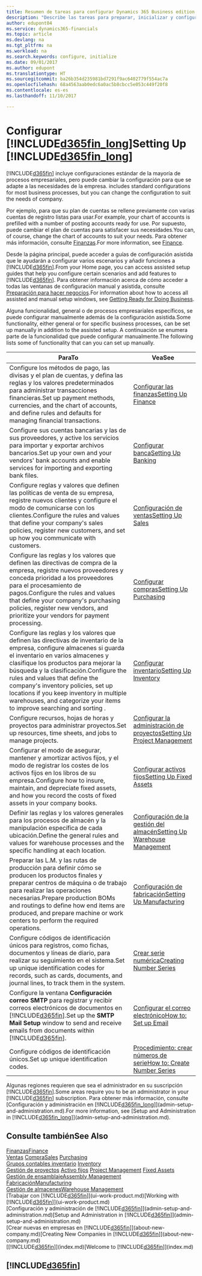```yaml
---
title: Resumen de tareas para configurar Dynamics 365 Business edition | Documentos de Microsoft
description: "Describe las tareas para preparar, inicializar y configurar Dynamics 365 Business edition según sus necesidades."
author: edupont04
ms.service: dynamics365-financials
ms.topic: article
ms.devlang: na
ms.tgt_pltfrm: na
ms.workload: na
ms.search.keywords: configure, initialize
ms.date: 09/01/2017
ms.author: edupont
ms.translationtype: HT
ms.sourcegitcommit: ba26b354d235981bd7291f9ac6402779f554ac7a
ms.openlocfilehash: 68a4563aab0edc6a0ac5b8cbcc5e053c449f20f8
ms.contentlocale: es-es
ms.lasthandoff: 11/10/2017

---
```

# <a name="setting-up-included365finlongincludesd365finlongmdmd"></a><span data-ttu-id="9077f-103">Configurar [!INCLUDE[d365fin_long](includes/d365fin_long_md.md)]</span><span class="sxs-lookup"><span data-stu-id="9077f-103">Setting Up [!INCLUDE[d365fin_long](includes/d365fin_long_md.md)]</span></span>
[!INCLUDE[d365fin](includes/d365fin_md.md)]<span data-ttu-id="9077f-104"> incluye configuraciones estándar de la mayoría de procesos empresariales, pero puede cambiar la configuración para que se adapte a las necesidades de la empresa.</span><span class="sxs-lookup"><span data-stu-id="9077f-104"> includes standard configurations for most business processes, but you can change the configuration to suit the needs of company.</span></span>

<span data-ttu-id="9077f-105">Por ejemplo, para que su plan de cuentas se rellene previamente con varias cuentas de registro listas para usar.</span><span class="sxs-lookup"><span data-stu-id="9077f-105">For example, your chart of accounts is prefilled with a number of posting accounts ready for use.</span></span> <span data-ttu-id="9077f-106">Por supuesto, puede cambiar el plan de cuentas para satisfacer sus necesidades.</span><span class="sxs-lookup"><span data-stu-id="9077f-106">You can, of course, change the chart of accounts to suit your needs.</span></span> <span data-ttu-id="9077f-107">Para obtener más información, consulte [Finanzas](finance.md).</span><span class="sxs-lookup"><span data-stu-id="9077f-107">For more information, see [Finance](finance.md).</span></span>

<span data-ttu-id="9077f-108">Desde la página principal, puede acceder a guías de configuración asistida que le ayudarán a configurar varios escenarios y añadir funciones a [!INCLUDE[d365fin](includes/d365fin_md.md)].</span><span class="sxs-lookup"><span data-stu-id="9077f-108">From your Home page, you can access assisted setup guides that help you configure certain scenarios and add features to [!INCLUDE[d365fin](includes/d365fin_md.md)].</span></span> <span data-ttu-id="9077f-109">Para obtener información acerca de cómo acceder a todas las ventanas de configuración manual y asistida, consulte [Preparación para hacer negocios](ui-get-ready-business.md).</span><span class="sxs-lookup"><span data-stu-id="9077f-109">For information about how to access all assisted and manual setup windows, see [Getting Ready for Doing Business](ui-get-ready-business.md).</span></span>

<span data-ttu-id="9077f-110">Alguna funcionalidad, general o de procesos empresariales específicos, se puede configurar manualmente además de la configuración asistida.</span><span class="sxs-lookup"><span data-stu-id="9077f-110">Some functionality, either general or for specific business processes, can be set up manually in addition to the assisted setup.</span></span> <span data-ttu-id="9077f-111">A continuación se enumera parte de la funcionalidad que puede configurar manualmente.</span><span class="sxs-lookup"><span data-stu-id="9077f-111">The following lists some of functionality that can you can set up manually.</span></span>

| <span data-ttu-id="9077f-112">Para</span><span class="sxs-lookup"><span data-stu-id="9077f-112">To</span></span> | <span data-ttu-id="9077f-113">Vea</span><span class="sxs-lookup"><span data-stu-id="9077f-113">See</span></span> |
| --- | --- |
| <span data-ttu-id="9077f-114">Configure los métodos de pago, las divisas y el plan de cuentas, y defina las reglas y los valores predeterminados para administrar transacciones financieras.</span><span class="sxs-lookup"><span data-stu-id="9077f-114">Set up payment methods, currencies, and the chart of accounts, and define rules and defaults for managing financial transactions.</span></span> |[<span data-ttu-id="9077f-115">Configurar las finanzas</span><span class="sxs-lookup"><span data-stu-id="9077f-115">Setting Up Finance</span></span>](finance-setup-finance.md) |
| <span data-ttu-id="9077f-116">Configure sus cuentas bancarias y las de sus proveedores, y active los servicios para importar y exportar archivos bancarios.</span><span class="sxs-lookup"><span data-stu-id="9077f-116">Set up your own and your vendors' bank accounts and enable services for importing and exporting bank files.</span></span> |[<span data-ttu-id="9077f-117">Configurar banca</span><span class="sxs-lookup"><span data-stu-id="9077f-117">Setting Up Banking</span></span>](bank-setup-banking.md) |
| <span data-ttu-id="9077f-118">Configure reglas y valores que definen las políticas de venta de su empresa, registre nuevos clientes y configure el modo de comunicarse con los clientes.</span><span class="sxs-lookup"><span data-stu-id="9077f-118">Configure the rules and values that define your company's sales policies, register new customers, and set up how you communicate with customers.</span></span> |[<span data-ttu-id="9077f-119">Configuración de ventas</span><span class="sxs-lookup"><span data-stu-id="9077f-119">Setting Up Sales</span></span>](sales-setup-sales.md) |
| <span data-ttu-id="9077f-120">Configure las reglas y los valores que definen las directivas de compra de la empresa, registre nuevos proveedores y conceda prioridad a los proveedores para el procesamiento de pagos.</span><span class="sxs-lookup"><span data-stu-id="9077f-120">Configure the rules and values that define your company's purchasing policies, register new vendors, and prioritize your vendors for payment processing.</span></span> |[<span data-ttu-id="9077f-121">Configurar compras</span><span class="sxs-lookup"><span data-stu-id="9077f-121">Setting Up Purchasing</span></span>](purchasing-setup-purchasing.md) |
| <span data-ttu-id="9077f-122">Configure las reglas y los valores que definen las directivas de inventario de la empresa, configure almacenes si guarda el inventario en varios almacenes y clasifique los productos para mejorar la búsqueda y la clasificación.</span><span class="sxs-lookup"><span data-stu-id="9077f-122">Configure the rules and values that define the company's inventory policies, set up locations if you keep inventory in multiple warehouses, and categorize your items to improve searching and sorting .</span></span> |[<span data-ttu-id="9077f-123">Configurar inventario</span><span class="sxs-lookup"><span data-stu-id="9077f-123">Setting Up Inventory</span></span>](inventory-setup-inventory.md) |
| <span data-ttu-id="9077f-124">Configure recursos, hojas de horas y proyectos para administrar proyectos.</span><span class="sxs-lookup"><span data-stu-id="9077f-124">Set up resources, time sheets, and jobs to manage projects.</span></span> |[<span data-ttu-id="9077f-125">Configurar la administración de proyectos</span><span class="sxs-lookup"><span data-stu-id="9077f-125">Setting Up Project Management</span></span>](projects-setup-projects.md) |
| <span data-ttu-id="9077f-126">Configurar el modo de asegurar, mantener y amortizar activos fijos, y el modo de registrar los costes de los activos fijos en los libros de su empresa.</span><span class="sxs-lookup"><span data-stu-id="9077f-126">Configure how to insure, maintain, and depreciate fixed assets, and how you record the costs of fixed assets in your company books.</span></span> |[<span data-ttu-id="9077f-127">Configurar activos fijos</span><span class="sxs-lookup"><span data-stu-id="9077f-127">Setting Up Fixed Assets</span></span>](fa-setup.md) |
|<span data-ttu-id="9077f-128">Definir las reglas y los valores generales para los procesos de almacén y la manipulación específica de cada ubicación.</span><span class="sxs-lookup"><span data-stu-id="9077f-128">Define the general rules and values for warehouse processes and the specific handling at each location.</span></span>|[<span data-ttu-id="9077f-129">Configuración de la gestión del almacén</span><span class="sxs-lookup"><span data-stu-id="9077f-129">Setting Up Warehouse Management</span></span>](warehouse-setup-warehouse.md)|
|<span data-ttu-id="9077f-130">Preparar las L.M. y las rutas de producción para definir cómo se producen los productos finales y preparar centros de máquina o de trabajo para realizar las operaciones necesarias.</span><span class="sxs-lookup"><span data-stu-id="9077f-130">Prepare production BOMs and routings to define how end items are produced, and prepare machine or work centers to perform the required operations.</span></span>|[<span data-ttu-id="9077f-131">Configuración de fabricación</span><span class="sxs-lookup"><span data-stu-id="9077f-131">Setting Up Manufacturing</span></span>](production-configure-production-processes.md)|
| <span data-ttu-id="9077f-132">Configure códigos de identificación únicos para registros, como fichas, documentos y líneas de diario, para realizar su seguimiento en el sistema.</span><span class="sxs-lookup"><span data-stu-id="9077f-132">Set up unique identification codes for records, such as cards, documents, and journal lines, to track them in the system.</span></span> |[<span data-ttu-id="9077f-133">Crear serie numérica</span><span class="sxs-lookup"><span data-stu-id="9077f-133">Creating Number Series</span></span>](ui-create-number-series.md) |
| <span data-ttu-id="9077f-134">Configure la ventana **Configuración correo SMTP** para registrar y recibir correos electrónicos de documentos en [!INCLUDE[d365fin](includes/d365fin_md.md)].</span><span class="sxs-lookup"><span data-stu-id="9077f-134">Set up the **SMTP Mail Setup** window to send and receive emails from documents within [!INCLUDE[d365fin](includes/d365fin_md.md)].</span></span> |[<span data-ttu-id="9077f-135">Configurar el correo electrónico</span><span class="sxs-lookup"><span data-stu-id="9077f-135">How to: Set up Email</span></span>](madeira-how-setup-email.md) |
| <span data-ttu-id="9077f-136">Configure códigos de identificación únicos.</span><span class="sxs-lookup"><span data-stu-id="9077f-136">Set up unique identification codes.</span></span> |[<span data-ttu-id="9077f-137">Procedimiento: crear números de serie</span><span class="sxs-lookup"><span data-stu-id="9077f-137">How to: Create Number Series</span></span>](ui-create-number-series.md) |

<span data-ttu-id="9077f-138">Algunas regiones requieren que sea el administrador en su suscripción [!INCLUDE[d365fin](includes/d365fin_md.md)].</span><span class="sxs-lookup"><span data-stu-id="9077f-138">Some areas require you to be an administrator in your [!INCLUDE[d365fin](includes/d365fin_md.md)] subscription.</span></span> <span data-ttu-id="9077f-139">Para obtener más información, consulte [Configuración y administración en [!INCLUDE[d365fin_long](includes/d365fin_long_md.md)]](admin-setup-and-administration.md).</span><span class="sxs-lookup"><span data-stu-id="9077f-139">For more information, see [Setup and Administration in [!INCLUDE[d365fin_long](includes/d365fin_long_md.md)]](admin-setup-and-administration.md).</span></span>  

## <a name="see-also"></a><span data-ttu-id="9077f-140">Consulte también</span><span class="sxs-lookup"><span data-stu-id="9077f-140">See Also</span></span>
[<span data-ttu-id="9077f-141">Finanzas</span><span class="sxs-lookup"><span data-stu-id="9077f-141">Finance</span></span>](finance.md)  
<span data-ttu-id="9077f-142">[Ventas](sales-manage-sales.md)
[Compra](purchasing-manage-purchasing.md)</span><span class="sxs-lookup"><span data-stu-id="9077f-142">[Sales](sales-manage-sales.md)
[Purchasing](purchasing-manage-purchasing.md)</span></span>  
<span data-ttu-id="9077f-143">[Grupos contables inventario](inventory-manage-inventory.md)  </span><span class="sxs-lookup"><span data-stu-id="9077f-143">[Inventory](inventory-manage-inventory.md)  </span></span>  
<span data-ttu-id="9077f-144">[Gestión de proyectos](projects-manage-projects.md)
[Activo fijos](fa-manage.md)  </span><span class="sxs-lookup"><span data-stu-id="9077f-144">[Project Management](projects-manage-projects.md)
[Fixed Assets](fa-manage.md)  </span></span>  
[<span data-ttu-id="9077f-145">Gestión de ensamblaje</span><span class="sxs-lookup"><span data-stu-id="9077f-145">Assembly Management</span></span>](assembly-assemble-items.md)  
[<span data-ttu-id="9077f-146">Fabricación</span><span class="sxs-lookup"><span data-stu-id="9077f-146">Manufacturing</span></span>](production-manage-manufacturing.md)  
[<span data-ttu-id="9077f-147">Gestión de almacenes</span><span class="sxs-lookup"><span data-stu-id="9077f-147">Warehouse Management</span></span>](warehouse-manage-warehouse.md)  
<span data-ttu-id="9077f-148">[Trabajar con [!INCLUDE[d365fin](includes/d365fin_md.md)]](ui-work-product.md)</span><span class="sxs-lookup"><span data-stu-id="9077f-148">[Working with [!INCLUDE[d365fin](includes/d365fin_md.md)]](ui-work-product.md)</span></span>  
<span data-ttu-id="9077f-149">[Configuración y administración de [!INCLUDE[d365fin](includes/d365fin_md.md)]](admin-setup-and-administration.md)</span><span class="sxs-lookup"><span data-stu-id="9077f-149">[Setup and Administration in [!INCLUDE[d365fin](includes/d365fin_md.md)]](admin-setup-and-administration.md)</span></span>  
<span data-ttu-id="9077f-150">[Crear nuevas en empresas en [!INCLUDE[d365fin](includes/d365fin_md.md)]](about-new-company.md)</span><span class="sxs-lookup"><span data-stu-id="9077f-150">[Creating New Companies in [!INCLUDE[d365fin](includes/d365fin_md.md)]](about-new-company.md)</span></span>  
<span data-ttu-id="9077f-151">[[!INCLUDE[d365fin](includes/d365fin_md.md)]](index.md)</span><span class="sxs-lookup"><span data-stu-id="9077f-151">[Welcome to [!INCLUDE[d365fin](includes/d365fin_md.md)]](index.md)</span></span>  

## [!INCLUDE[d365fin](includes/free_trial_md.md)]

